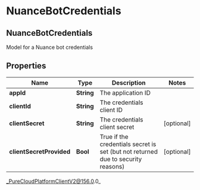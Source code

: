 # NuanceBotCredentials

## NuanceBotCredentials
Model for a Nuance bot credentials

## Properties

|Name | Type | Description | Notes|
|------------ | ------------- | ------------- | -------------|
| **appId** | **String** | The application ID | |
| **clientId** | **String** | The credentials client ID | |
| **clientSecret** | **String** | The credentials client secret | [optional] |
| **clientSecretProvided** | **Bool** | True if the credentials secret is set (but not returned due to security reasons) | [optional] |



_PureCloudPlatformClientV2@156.0.0_
